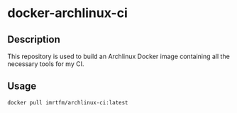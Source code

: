 # docker-archlinux-ci

## Description

This repository is used to build an Archlinux Docker image containing all the necessary tools for my CI.

## Usage

```console
docker pull imrtfm/archlinux-ci:latest
```